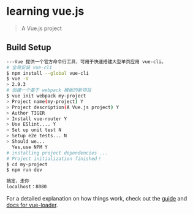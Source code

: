 # learning vue.js

> A Vue.js project

## Build Setup

``` bash
---Vue 提供一个官方命令行工具，可用于快速搭建大型单页应用 vue-cli。
# 全局安装 vue-cli
$ npm install --global vue-cli
$ vue -V
> 2.9.3
# 创建一个基于 webpack 模板的新项目
$ vue init webpack my-project
> Project name(my-project) Y
> Project description(A Vue.js project) Y
> Author TIGER
> Install vue-router Y
> Use ESlint.... Y
> Set up unit test N
> Setup e2e tests... N
> Should we... 
  Yes,use NPM Y
# installing project dependencies ...
# Project initialization finished！
$ cd my-project
$ npm run dev

搞定，走你
localhost：8080
```

For a detailed explanation on how things work, check out the [guide](http://vuejs-templates.github.io/webpack/) and [docs for vue-loader](http://vuejs.github.io/vue-loader).
